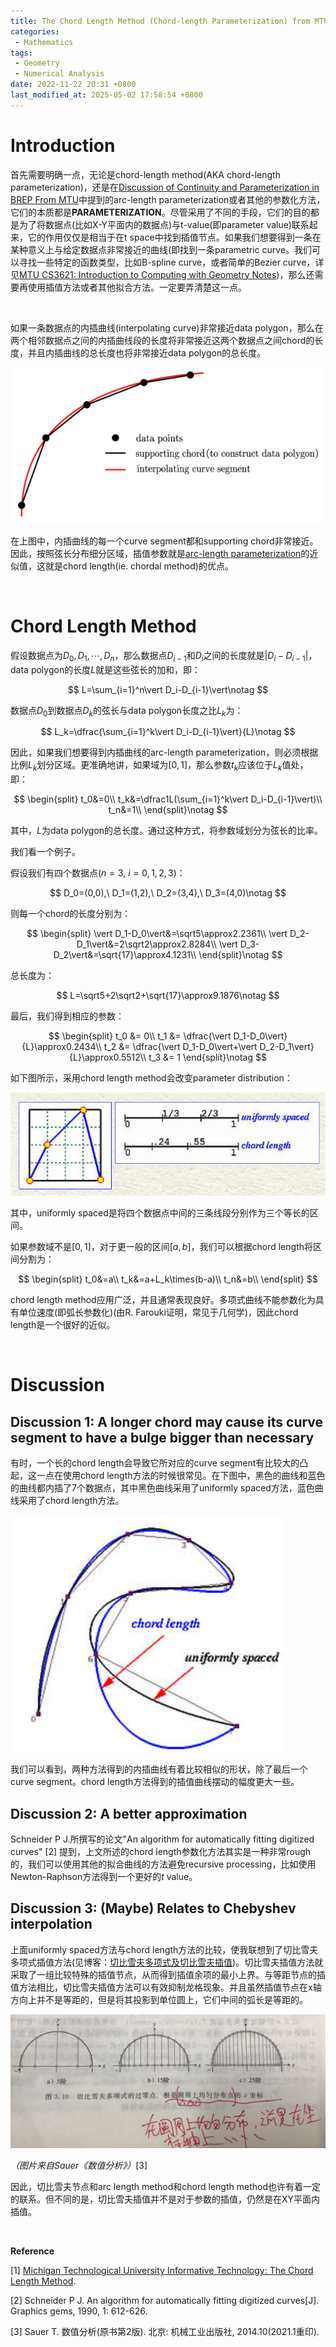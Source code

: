 ```yaml
---
title: The Chord Length Method (Chord-length Parameterization) from MTU
categories: 
 - Mathematics
tags:
 - Geometry
 - Numerical Analysis
date: 2022-11-22 20:31 +0800
last_modified_at: 2025-05-02 17:58:54 +0800
---
```


# Introduction

首先需要明确一点，无论是chord-length method(AKA chord-length parameterization)，还是在[Discussion of Continuity and Parameterization in BREP From MTU](http://whatastarrynight.com/mathematics/discussions-of-continuity-and-parameterization-in-BREP-from-MTU/)中提到的arc-length parameterization或者其他的参数化方法，它们的本质都是**PARAMETERIZATION**。尽管采用了不同的手段，它们的目的都是为了将数据点(比如X-Y平面内的数据点)与t-value(即parameter value)联系起来，它的作用仅仅是相当于在t space中找到插值节点。如果我们想要得到一条在某种意义上与给定数据点非常接近的曲线(即找到一条parametric curve。我们可以寻找一些特定的函数类型，比如B-spline curve，或者简单的Bezier curve，详见[MTU CS3621: Introduction to Computing with Geometry Notes](https://pages.mtu.edu/~shene/COURSES/cs3621/NOTES/))，那么还需要再使用插值方法或者其他拟合方法。一定要弄清楚这一点。

<br>

如果一条数据点的内插曲线(interpolating curve)非常接近data polygon，那么在两个相邻数据点之间的内插曲线段的长度将非常接近这两个数据点之间chord的长度，并且内插曲线的总长度也将非常接近data polygon的总长度。

<img src="https://github.com/HelloWorld-1017/blog-images/blob/main/migration/imgpersonal/image-20221121212640561.png?raw=true" alt="image-20221121212640561" style="zoom: 50%;" />

在上图中，内插曲线的每一个curve segment都和supporting chord非常接近。因此，按照弦长分布细分区域，插值参数就是[arc-length parameterization](http://whatastarrynight.com/mathematics/discussions-of-continuity-and-parameterization-in-BREP-from-MTU/#arc-length-parameterization)的近似值，这就是chord length(ie. chordal method)的优点。

<br>

# Chord Length Method

假设数据点为$D_0,D_1,\cdots,D_n$，那么数据点$D_{i-1}$和$D_i$之间的长度就是$\vert D_i-D_{i-1}\vert$，data polygon的长度$L$就是这些弦长的加和，即：

$$
L=\sum_{i=1}^n\vert D_i-D_{i-1}\vert\notag
$$

数据点$D_0$到数据点$D_k$的弦长与data polygon长度之比$L_k$为：

$$
L_k=\dfrac{\sum_{i=1}^k\vert D_i-D_{i-1}\vert}{L}\notag
$$

因此，如果我们想要得到内插曲线的arc-length parameterization，则必须根据比例$L_k$划分区域。更准确地讲，如果域为$[0,1]$，那么参数$t_k$应该位于$L_k$值处，即：

$$
\begin{split}
t_0&=0\\
t_k&=\dfrac1L(\sum_{i=1}^k\vert D_i-D_{i-1}\vert)\\
t_n&=1\\
\end{split}\notag
$$

其中，$L$为data polygon的总长度。通过这种方式，将参数域划分为弦长的比率。

我们看一个例子。

假设我们有四个数据点($n=3,\ i=0,1,2,3$)：

$$
D_0=(0,0),\ D_1=(1,2),\ D_2=(3,4),\ D_3=(4,0)\notag
$$

则每一个chord的长度分别为：

$$
\begin{split}
\vert D_1-D_0\vert&=\sqrt5\approx2.2361\\ 
\vert D_2-D_1\vert&=2\sqrt2\approx2.8284\\
\vert D_3-D_2\vert&=\sqrt{17}\approx4.1231\\
\end{split}\notag
$$

总长度为：

$$
L=\sqrt5+2\sqrt2+\sqrt{17}\approx9.1876\notag
$$

最后，我们得到相应的参数：

$$
\begin{split}
t_0 &= 0\\
t_1 &= \dfrac{\vert D_1-D_0\vert}{L}\approx0.2434\\
t_2 &= \dfrac{\vert D_1-D_0\vert+\vert D_2-D_1\vert}{L}\approx0.5512\\
t_3 &= 1
\end{split}\notag
$$

如下图所示，采用chord length method会改变parameter distribution：

![image-20221122084104148](https://github.com/HelloWorld-1017/blog-images/blob/main/migration/img/image-20221122084104148.png?raw=true)

其中，uniformly spaced是将四个数据点中间的三条线段分别作为三个等长的区间。

如果参数域不是$[0,1]$，对于更一般的区间$[a,b]$，我们可以根据chord length将区间分割为：

$$
\begin{split}
t_0&=a\\
t_k&=a+L_k\times(b-a)\\
t_n&=b\\
\end{split}
$$

chord length method应用广泛，并且通常表现良好。多项式曲线不能参数化为具有单位速度(即弧长参数化)(由R. Farouki证明，常见于几何学)，因此chord length是一个很好的近似。

<br>

# Discussion

## Discussion 1: A longer chord may cause its curve segment to have a bulge bigger than necessary

有时，一个长的chord length会导致它所对应的curve segment有比较大的凸起，这一点在使用chord length方法的时候很常见。在下图中，黑色的曲线和蓝色的曲线都内插了7个数据点，其中黑色曲线采用了uniformly spaced方法，蓝色曲线采用了chord length方法。

![image-20221122085940053](https://github.com/HelloWorld-1017/blog-images/blob/main/migration/img/image-20221122085940053.png?raw=true)

我们可以看到，两种方法得到的内插曲线有着比较相似的形状，除了最后一个curve segment。chord length方法得到的插值曲线摆动的幅度更大一些。

## Discussion 2: A better approximation

Schneider P J.所撰写的论文"An algorithm for automatically fitting digitized curves" [2] 提到，上文所述的chord length参数化方法其实是一种非常rough的，我们可以使用其他的拟合曲线的方法避免recursive processing，比如使用Newton-Raphson方法得到一个更好的$t$ value。



## Discussion 3:  (Maybe) Relates to Chebyshev interpolation

上面uniformly spaced方法与chord length方法的比较，使我联想到了切比雪夫多项式插值方法(见博客：[切比雪夫多项式及切比雪夫插值](http://whatastarrynight.com/mathematics/Chebyshev-polynomials/))。切比雪夫插值方法就采取了一组比较特殊的插值节点，从而得到插值余项的最小上界。与等距节点的插值方法相比，切比雪夫插值方法可以有效抑制龙格现象。并且虽然插值节点在x轴方向上并不是等距的，但是将其投影到单位圆上，它们中间的弧长是等距的。

![image-20221122201629455](https://github.com/HelloWorld-1017/blog-images/blob/main/migration/img/image-20221122201632148.png?raw=true)

*（图片来自Sauer《数值分析》）*[3]

因此，切比雪夫节点和arc length method和chord length method也许有着一定的联系。但不同的是，切比雪夫插值并不是对于参数的插值，仍然是在XY平面内插值。

<br>

**Reference**

[1] [Michigan Technological University Informative Technology: The Chord Length Method](https://pages.mtu.edu/~shene/COURSES/cs3621/NOTES/INT-APP/PARA-chord-length.html).

[2] Schneider P J. An algorithm for automatically fitting digitized curves[J]. Graphics gems, 1990, 1: 612-626.

[3] Sauer T. 数值分析(原书第2版). 北京: 机械工业出版社, 2014.10(2021.1重印).







